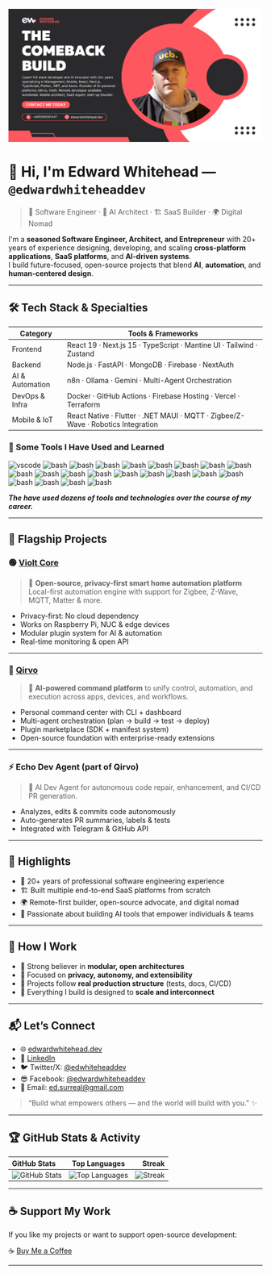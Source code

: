 ![Edward Whitehead Dev Works](https://github.com/edwardwhiteheaddev/edwardwhitehead.github.io/blob/main/public/assets/images/og-image.png?raw=true "Edward Whitehead Dev Works")

# 👋 Hi, I'm Edward Whitehead — `@edwardwhiteheaddev`

> 🚀 Software Engineer · 🧠 AI Architect · 🏗️ SaaS Builder · 🌍 Digital Nomad

I'm a **seasoned Software Engineer, Architect, and Entrepreneur** with 20+ years of experience designing, developing, and scaling **cross-platform applications**, **SaaS platforms**, and **AI-driven systems**.  
I build future-focused, open-source projects that blend **AI**, **automation**, and **human-centered design**.

---

## 🛠️ Tech Stack & Specialties

| Category            | Tools & Frameworks                                                                                     |
|----------------------|----------------------------------------------------------------------------------------------------------|
| Frontend             | React 19 · Next.js 15 · TypeScript · Mantine UI · Tailwind · Zustand                                     |
| Backend              | Node.js · FastAPI · MongoDB · Firebase · NextAuth                                                        |
| AI & Automation      | n8n · Ollama · Gemini · Multi-Agent Orchestration                                        |
| DevOps & Infra       | Docker · GitHub Actions · Firebase Hosting · Vercel · Terraform                                        |
| Mobile & IoT         | React Native · Flutter · .NET MAUI · MQTT · Zigbee/Z-Wave · Robotics Integration                        |

### 🚀 Some Tools I Have Used and Learned
<p align="left">
<img src="https://cdn.jsdelivr.net/gh/devicons/devicon/icons/vscode/vscode-original.svg" alt="vscode" width="25" height="25"/> 
<img src="https://cdn.jsdelivr.net/gh/devicons/devicon/icons/nextjs/nextjs-original.svg" alt="bash" width="25" height="25"/> 
<img src="https://cdn.jsdelivr.net/gh/devicons/devicon/icons/android/android-original.svg" alt="bash" width="25" height="25"/> 
<img src="https://cdn.jsdelivr.net/gh/devicons/devicon/icons/androidstudio/androidstudio-original.svg" alt="bash" width="25" height="25"/> 
<img src="https://cdn.jsdelivr.net/gh/devicons/devicon/icons/azure/azure-original.svg" alt="bash" width="25" height="25"/> 
<img src="https://cdn.jsdelivr.net/gh/devicons/devicon/icons/azuredevops/azuredevops-original.svg" alt="bash" width="25" height="25"/> 
<img src="https://cdn.jsdelivr.net/gh/devicons/devicon/icons/canva/canva-original.svg" alt="bash" width="25" height="25"/> 
<img src="https://cdn.jsdelivr.net/gh/devicons/devicon/icons/css3/css3-original.svg" alt="bash" width="25" height="25"/> 
<img src="https://cdn.jsdelivr.net/gh/devicons/devicon/icons/dart/dart-original.svg" alt="bash" width="25" height="25"/> 
<img src="https://cdn.jsdelivr.net/gh/devicons/devicon/icons/fastapi/fastapi-original.svg" alt="bash" width="25" height="25"/> 
<img src="https://cdn.jsdelivr.net/gh/devicons/devicon/icons/figma/figma-original.svg" alt="bash" width="25" height="25"/> 
<img src="https://cdn.jsdelivr.net/gh/devicons/devicon/icons/firebase/firebase-original.svg" alt="bash" width="25" height="25"/> 
<img src="https://cdn.jsdelivr.net/gh/devicons/devicon/icons/flutter/flutter-original.svg" alt="bash" width="25" height="25"/> 
<img src="https://cdn.jsdelivr.net/gh/devicons/devicon/icons/html5/html5-original.svg" alt="bash" width="25" height="25"/> 
<img src="https://cdn.jsdelivr.net/gh/devicons/devicon/icons/javascript/javascript-original.svg" alt="bash" width="25" height="25"/> 
<img src="https://cdn.jsdelivr.net/gh/devicons/devicon/icons/kotlin/kotlin-original.svg" alt="bash" width="25" height="25"/> 
<img src="https://cdn.jsdelivr.net/gh/devicons/devicon/icons/mongodb/mongodb-original.svg" alt="bash" width="25" height="25"/>
<img src="https://cdn.jsdelivr.net/gh/devicons/devicon/icons/nodejs/nodejs-original.svg" alt="bash" width="25" height="25"/> 
<img src="https://cdn.jsdelivr.net/gh/devicons/devicon/icons/npm/npm-original.svg" alt="bash" width="25" height="25"/> 
<img src="https://cdn.jsdelivr.net/gh/devicons/devicon/icons/python/python-original.svg" alt="bash" width="25" height="25"/> 
<img src="https://cdn.jsdelivr.net/gh/devicons/devicon/icons/react/react-original.svg" alt="bash" width="25" height="25"/> 
<img src="https://cdn.jsdelivr.net/gh/devicons/devicon/icons/typescript/typescript-original.svg" alt="bash" width="25" height="25"/> 
</p>

***The have used dozens of tools and technologies over the course of my career.***

---

## 🧠 Flagship Projects

### 🟢 [Violt Core](https://github.com/violt-app/violt-core)
> 🏡 **Open-source, privacy-first smart home automation platform**  
Local-first automation engine with support for Zigbee, Z-Wave, MQTT, Matter & more.

- Privacy-first: No cloud dependency  
- Works on Raspberry Pi, NUC & edge devices  
- Modular plugin system for AI & automation  
- Real-time monitoring & open API

---

### 🧰 [Qirvo](https://github.com/qirvo)
> 🧭 **AI-powered command platform** to unify control, automation, and execution across apps, devices, and workflows.

- Personal command center with CLI + dashboard  
- Multi-agent orchestration (plan → build → test → deploy)  
- Plugin marketplace (SDK + manifest system)  
- Open-source foundation with enterprise-ready extensions

---

### ⚡ Echo Dev Agent (part of Qirvo)
> 🤖 AI Dev Agent for autonomous code repair, enhancement, and CI/CD PR generation.

- Analyzes, edits & commits code autonomously  
- Auto-generates PR summaries, labels & tests  
- Integrated with Telegram & GitHub API

---

## 🌟 Highlights

- 🧠 20+ years of professional software engineering experience  
- 🏗️ Built multiple end-to-end SaaS platforms from scratch  
- 🌍 Remote-first builder, open-source advocate, and digital nomad  
- 🤝 Passionate about building AI tools that empower individuals & teams

---

## 🧩 How I Work

- 🔸 Strong believer in **modular, open architectures**  
- 🔸 Focused on **privacy, autonomy, and extensibility**  
- 🔸 Projects follow **real production structure** (tests, docs, CI/CD)  
- 🔸 Everything I build is designed to **scale and interconnect**

---

## 📬 Let’s Connect

- 🌐 [edwardwhitehead.dev](https://edwardwhitehead.dev)
- 💼 [LinkedIn](https://www.linkedin.com/in/edwardwhiteheaddev)
- 🐦 Twitter/X: [@edwhiteheaddev](https://twitter.com/edwhiteheaddev)
- 😎 Facebook: [@edwardwhiteheaddev](https://facebook.com/edwardwhiteheaddev)
- 💌 Email: ed.surreal@gmail.com

> “Build what empowers others — and the world will build with you.” ✨

---

## 🏆 GitHub Stats & Activity

| GitHub Stats      | Top Languages | Streak     |
| :---        |    :----:   |          ---: |
| ![GitHub Stats](https://github-readme-stats.vercel.app/api?username=edwardwhiteheaddev&show_icons=true&theme=tokyonight)      | ![Top Languages](https://github-readme-stats.vercel.app/api/top-langs/?username=edwardwhiteheaddev&layout=compact&theme=tokyonight)       | ![Streak](https://github-readme-streak-stats.herokuapp.com/?user=edwardwhiteheaddev&theme=tokyonight)   |

---

## ☕ Support My Work

If you like my projects or want to support open-source development:

☕ [Buy Me a Coffee](https://www.buymeacoffee.com/edwardwhiteheaddev)

---

